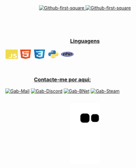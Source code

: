 <div id="main-dashboard" align="center">
    <a href="http://github.com/Gabmagnus">
    <img height="180em" src="https://github-readme-stats.vercel.app/api?username=Gabmagnus&show_icons=true&theme=radical&include_all_commits" alt="Github-first-square">
    <img height="180em" src="https://github-readme-stats.vercel.app/api/top-langs/?username=Gabmagnus&layout=compact&langs_count=16&show_icons=true&theme=radical" alt="Github-first-square">
</div>
<br>

  ##

<br>
<h3 align="center" style="border-bottom: none">Linguagens</h3>
<div id="lang" align="center" style="display: inline-block">
    <img src="https://raw.githubusercontent.com/devicons/devicon/master/icons/javascript/javascript-plain.svg" alt="Gab-js" height="30" width="40">
    <img src="https://raw.githubusercontent.com/devicons/devicon/master/icons/html5/html5-original.svg" alt="Gab-html" height="30" width="40">
    <img src="https://raw.githubusercontent.com/devicons/devicon/master/icons/css3/css3-original.svg" alt="Gab-css" height="30" width="40">
    <img src="https://raw.githubusercontent.com/devicons/devicon/master/icons/python/python-original.svg" alt="Gab-python" height="30" width="40">
    <img src="https://raw.githubusercontent.com/devicons/devicon/master/icons/php/php-original.svg" alt="Gab-php-learning" height="30" width="40">
</div>
  
  ##
  
<div id="socials" align="center" style="display: inline-block">
    <h3 align="center" style="position: relative">Contacte-me por aqui:</h3>
    <a href=""><img align="center" height="30" src="https://img.shields.io/badge/Gmail-D14836?style=for-the-badge&logo=gmail&logoColor=white" alt="Gab-Mail"></a>
    <a href=""><img align="center" height="30" src="https://img.shields.io/badge/Discord-7289DA?style=for-the-badge&logo=discord&logoColor=white" alt="Gab-Discord"></a>
    <a href=""><img align="center" height="30" src="https://img.shields.io/badge/Battle.net-000?style=for-the-badge&logo=battle.net&logoColor=148EFF" alt="Gab-BNet"></a>
    <a href=""><img align="center" height="30" src="https://img.shields.io/badge/Steam-000000?style=for-the-badge&logo=steam&logoColor=white" alt="Gab-Steam"></a>
</div>

  ##
<div id="snk" align="center">

  ![Snake animation](https://github.com/rafaballerini/rafaballerini/blob/output/github-contribution-grid-snake.svg)
  
</div>
